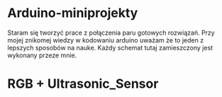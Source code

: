 # Arduino-miniprojekty

Staram się tworzyć prace z połączenia paru gotowych rozwiązań. Przy mojej znikomej wiedzy w kodowaniu arduino uważam że to jeden z lepszych sposobów na nauke. Każdy schemat tutaj zamieszczony jest wykonany przeze mnie.


# RGB + Ultrasonic_Sensor
